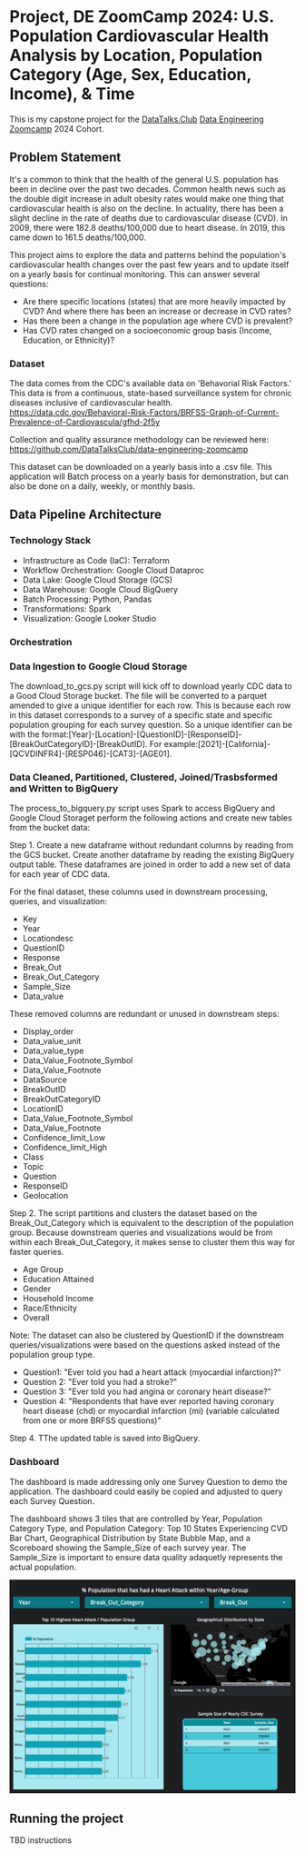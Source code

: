 # Project, DE ZoomCamp 2024: U.S. Population Cardiovascular Health Analysis by Location, Population Category (Age, Sex, Education, Income), & Time

This is my capstone project for the [DataTalks.Club](https://datatalks.club) [Data Engineering Zoomcamp](https://github.com/DataTalksClub/data-engineering-zoomcamp) 2024 Cohort.
 
## Problem Statement
It's a common to think that the health of the general U.S. population has been in decline over the past two decades. Common health news such as the double digit increase in adult obesity rates would make one thing that cardiovascular health is also on the decline.
In actuality, there has been a slight decline in the rate of deaths due to cardiovascular disease (CVD). In 2009, there were 182.8 deaths/100,000 due to heart disease. In 2019, this came down to 161.5 deaths/100,000.

This project aims to explore the data and patterns behind the population's cardiovascular health changes over the past few years and to update itself on a yearly basis for continual monitoring. This can answer several questions:
* Are there specific locations (states) that are more heavily impacted by CVD? And where there has been an increase or decrease in CVD rates?
* Has there been a change in the population age where CVD is prevalent?
* Has CVD rates changed on a socioeconomic group basis (Income, Education, or Ethnicity)?

### Dataset
 The data comes from the CDC's available data on 'Behavorial Risk Factors.' This data is from a continuous, state-based surveillance system for chronic diseases inclusive of cardiovascular health.
 https://data.cdc.gov/Behavioral-Risk-Factors/BRFSS-Graph-of-Current-Prevalence-of-Cardiovascula/gfhd-2f5y

 Collection and quality assurance methodology can be reviewed here: https://github.com/DataTalksClub/data-engineering-zoomcamp

 This dataset can be downloaded on a yearly basis into a .csv file. This application will Batch process on a yearly basis for demonstration, but can also be done on a daily, weekly, or monthly basis.

## Data Pipeline Architecture

### Technology Stack
* Infrastructure as Code (IaC): Terraform
* Workflow Orchestration: Google Cloud Dataproc
* Data Lake: Google Cloud Storage (GCS)
* Data Warehouse: Google Cloud BigQuery
* Batch Processing: Python, Pandas
* Transformations: Spark
* Visualization: Google Looker Studio

### Orchestration


### Data Ingestion to Google Cloud Storage
The download_to_gcs.py script will kick off to download yearly CDC data to a Good Cloud Storage bucket. The file will be converted to a parquet amended to give a unique identifier for each row. This is because each row in this dataset corresponds to a survey of a specific state and specific population grouping for each survey question. So a unique identifier can be with the format:[Year]-[Location]-[QuestionID]-[ResponseID]-[BreakOutCategoryID]-[BreakOutID]. For example:[2021]-[California]-[QCVDINFR4]-[RESP046]-[CAT3]-[AGE01].

### Data Cleaned, Partitioned, Clustered, Joined/Trasbsformed and Written to BigQuery
The process_to_bigquery.py script uses Spark to access BigQuery and Google Cloud Storaget perform the following actions and create new tables from the bucket data:

Step 1. Create a new dataframe without redundant columns by reading from the GCS bucket. Create another dataframe by reading the existing BigQuery output table. These dataframes are joined in order to add a new set of data for each year of CDC data.

For the final dataset, these columns used in downstream processing, queries, and visualization:
- Key
- Year
- Locationdesc
- QuestionID
- Response
- Break_Out
- Break_Out_Category
- Sample_Size
- Data_value

These removed columns are redundant or unused in downstream steps:
- Display_order
- Data_value_unit
- Data_value_type
- Data_Value_Footnote_Symbol
- Data_Value_Footnote
- DataSource
- BreakOutID
- BreakOutCategoryID
- LocationID
- Data_Value_Footnote_Symbol
- Data_Value_Footnote
- Confidence_limit_Low
- Confidence_limit_High
- Class
- Topic
- Question
- ResponseID
- Geolocation

Step 2. The script partitions and clusters the dataset based on the Break_Out_Category which is equivalent to the description of the population group. Because downstream queries and visualizations would be from within each Break_Out_Category, it makes sense to cluster them this way for faster queries.
* Age Group
* Education Attained
* Gender
* Household Income
* Race/Ethnicity
* Overall

Note: The dataset can also be clustered by QuestionID if the downstream queries/visualizations were based on the questions asked instead of the population group type.
* Question1: "Ever told you had a heart attack (myocardial infarction)?"
* Question 2: "Ever told you had a stroke?"
* Question 3: "Ever told you had angina or coronary heart disease?"
* Question 4: "Respondents that have ever reported having coronary heart disease (chd) or myocardial infarction (mi) (variable calculated from one or more BRFSS questions)"

Step 4. TThe updated table is saved into BigQuery.

### Dashboard
The dashboard is made addressing only one Survey Question to demo the application. The dashboard could easily be copied and adjusted to query each Survey Question.

The dashboard shows 3 tiles that are controlled by Year, Population Category Type, and Population Category: Top 10 States Experiencing CVD Bar Chart, Geographical Distribution by State Bubble Map, and a Scoreboard showing the Sample_Size of each survey year. The Sample_Size is important to ensure data quality adaquetly represents the actual population.

![Dashboard Preview](Example_Dashboard.png)
## Running the project
TBD instructions
